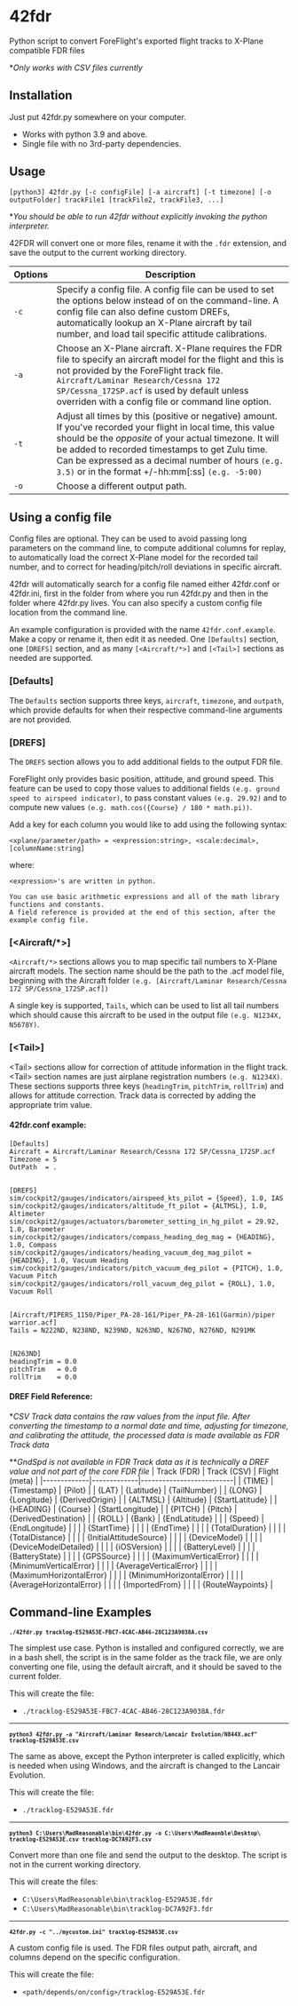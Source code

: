 # 42fdr
Python script to convert ForeFlight's exported flight tracks to X-Plane compatible FDR files

**Only works with CSV files currently*


## Installation
Just put 42fdr.py somewhere on your computer.
- Works with python 3.9 and above.
- Single file with no 3rd-party dependencies.


## Usage
`[python3] 42fdr.py [-c configFile] [-a aircraft] [-t timezone] [-o outputFolder] trackFile1 [trackFile2, trackFile3, ...]`

**You should be able to run 42fdr without explicitly invoking the python interpreter.*

42FDR will convert one or more files, rename it with the `.fdr` extension, and save the output to the current working directory.

| Options | Description |
|---------|-------------|
| `-c`    | Specify a config file.  A config file can be used to set the options below instead of on the command-line.  A config file can also define custom DREFs, automatically lookup an X-Plane aircraft by tail number, and load tail specific attitude calibrations.
| `-a`    | Choose an X-Plane aircraft.  X-Plane requires the FDR file to specify an aircraft model for the flight and this is not provided by the ForeFlight track file.  `Aircraft/Laminar Research/Cessna 172 SP/Cessna_172SP.acf` is used by default unless overriden with a config file or command line option.
| `-t`    | Adjust all times by this (positive or negative) amount.  If you've recorded your flight in local time, this value should be the *opposite* of your actual timezone. It will be added to recorded timestamps to get Zulu time.  Can be expressed as a decimal number of hours `(e.g. 3.5)` or in the format +/-hh:mm[:ss] `(e.g. -5:00)`
| `-o`    | Choose a different output path.



## Using a config file
Config files are optional.
They can be used to avoid passing long parameters on the command line, to compute additional columns for replay, to automatically load the correct X-Plane model for the recorded tail number, and to correct for heading/pitch/roll deviations in specific aircraft.

42fdr will automatically search for a config file named either 42fdr.conf or 42fdr.ini, first in the folder from where you run 42fdr.py and then in the folder where 42fdr.py lives.
You can also specify a custom config file location from the command line.

An example configuration is provided with the name `42fdr.conf.example`.
Make a copy or rename it, then edit it as needed.
One `[Defaults]` section, one `[DREFS]` section, and as many `[<Aircraft/*>]` and `[<Tail>]` sections as needed are supported.


### [Defaults]
The `Defaults` section supports three keys, `aircraft`, `timezone`, and `outpath`, which provide defaults for when their respective command-line arguments are not provided.


### [DREFS]
The `DREFS` section allows you to add additional fields to the output FDR file.

ForeFlight only provides basic position, attitude, and ground speed.  This feature can be used to copy those values to additional fields `(e.g. ground speed to airspeed indicator)`, to pass constant values `(e.g. 29.92)` and to compute new values `(e.g. math.cos({Course} / 180 * math.pi))`.

Add a key for each column you would like to add using the following syntax:
```
<xplane/parameter/path> = <expression:string>, <scale:decimal>, [columnName:string]
```
where:
```
<expression>'s are written in python.

You can use basic arithmetic expressions and all of the math library functions and constants.
A field reference is provided at the end of this section, after the example config file.
```


### [<Aircraft/*>]
`<Aircraft/*>` sections allows you to map specific tail numbers to X-Plane aircraft models.
The section name should be the path to the .acf model file, beginning with the Aircraft folder `(e.g. [Aircraft/Laminar Research/Cessna 172 SP/Cessna_172SP.acf])`

A single key is supported, `Tails`, which can be used to list all tail numbers which should cause this aircraft to be used in the output file `(e.g. N1234X, N5678Y)`.


### [\<Tail>]

\<Tail> sections allow for correction of attitude information in the flight track.
\<Tail> section names are just airplane registration numbers `(e.g. N1234X)`.
These sections supports three keys (`headingTrim`, `pitchTrim`, `rollTrim`) and allows for attitude correction.  Track data is corrected by adding the appropriate trim value.


#### 42fdr.conf example:
```
[Defaults]
Aircraft = Aircraft/Laminar Research/Cessna 172 SP/Cessna_172SP.acf
Timezone = 5
OutPath  = .


[DREFS]
sim/cockpit2/gauges/indicators/airspeed_kts_pilot = {Speed}, 1.0, IAS
sim/cockpit2/gauges/indicators/altitude_ft_pilot = {ALTMSL}, 1.0, Altimeter
sim/cockpit2/gauges/actuators/barometer_setting_in_hg_pilot = 29.92, 1.0, Barometer
sim/cockpit2/gauges/indicators/compass_heading_deg_mag = {HEADING}, 1.0, Compass
sim/cockpit2/gauges/indicators/heading_vacuum_deg_mag_pilot = {HEADING}, 1.0, Vacuum Heading
sim/cockpit2/gauges/indicators/pitch_vacuum_deg_pilot = {PITCH}, 1.0, Vacuum Pitch
sim/cockpit2/gauges/indicators/roll_vacuum_deg_pilot = {ROLL}, 1.0, Vacuum Roll


[Aircraft/PIPERS_1150/Piper_PA-28-161/Piper_PA-28-161(Garmin)/piper warrior.acf]
Tails = N222ND, N238ND, N239ND, N263ND, N267ND, N276ND, N291MK


[N263ND]
headingTrim = 0.0
pitchTrim   = 0.0
rollTrim    = 0.0
```


#### DREF Field Reference:
**CSV Track data contains the raw values from the input file.
After converting the timestamp to a normal date and time,
adjusting for timezone, and calibrating the attitude,
the processed data is made available as FDR Track data*

***GndSpd is not available in FDR Track data as it is technically
a DREF value and not part of the core FDR file*
| Track (FDR) | Track (CSV) | Flight (meta)            |
|-------------|-------------|--------------------------|
| {TIME}      | {Timestamp} | {Pilot}                  |
| {LAT}       | {Latitude}  | {TailNumber}             |
| {LONG}      | {Longitude} | {DerivedOrigin}          |
| {ALTMSL}    | {Altitude}  | {StartLatitude}          |
| {HEADING}   | {Course}    | {StartLongitude}         |
| {PITCH}     | {Pitch}     | {DerivedDestination}     |
| {ROLL}      | {Bank}      | {EndLatitude}            |
|             | {Speed}     | {EndLongitude}           |
|             |             | {StartTime}              |
|             |             | {EndTime}                |
|             |             | {TotalDuration}          |
|             |             | {TotalDistance}          |
|             |             | {InitialAttitudeSource}  |
|             |             | {DeviceModel}            |
|             |             | {DeviceModelDetailed}    |
|             |             | {iOSVersion}             |
|             |             | {BatteryLevel}           |
|             |             | {BatteryState}           |
|             |             | {GPSSource}              |
|             |             | {MaximumVerticalError}   |
|             |             | {MinimumVerticalError}   |
|             |             | {AverageVerticalError}   |
|             |             | {MaximumHorizontalError} |
|             |             | {MinimumHorizontalError} |
|             |             | {AverageHorizontalError} |
|             |             | {ImportedFrom}           |
|             |             | {RouteWaypoints}         |


## Command-line Examples

<b style='font-size:smaller'>`./42fdr.py tracklog-E529A53E-FBC7-4CAC-AB46-28C123A9038A.csv`</b>

The simplest use case.  Python is installed and configured correctly, we are in a bash shell, the script is in the same folder as the track file, we are only converting one file, using the default aircraft, and it should be saved to the current folder.

This will create the file:
- `./tracklog-E529A53E-FBC7-4CAC-AB46-28C123A9038A.fdr`

---
<b style='font-size:smaller'>`python3 42fdr.py -a "Aircraft/Laminar Research/Lancair Evolution/N844X.acf" tracklog-E529A53E.csv`</b>

The same as above, except the Python interpreter is called explicitly, which is needed when using Windows, and the aircraft is changed to the Lancair Evolution.

This will create the file:
- `./tracklog-E529A53E.fdr`

---
<b style='font-size:smaller'>`python3 C:\Users\MadReasonable\bin\42fdr.py -o C:\Users\MadReaonble\Desktop\ tracklog-E529A53E.csv tracklog-DC7A92F3.csv`</b>

Convert more than one file and send the output to the desktop.
The script is not in the current working directory.

This will create the files:
- `C:\Users\MadReasonable\bin\tracklog-E529A53E.fdr`
- `C:\Users\MadReasonable\bin\tracklog-DC7A92F3.fdr`

---
<b style='font-size:smaller'>`42fdr.py -c "../mycustom.ini" tracklog-E529A53E.csv`</b>

A custom config file is used.  The FDR files output path, aircraft, and columns depend on the specific configuration.

This will create the file:
- `<path/depends/on/config>/tracklog-E529A53E.fdr`
